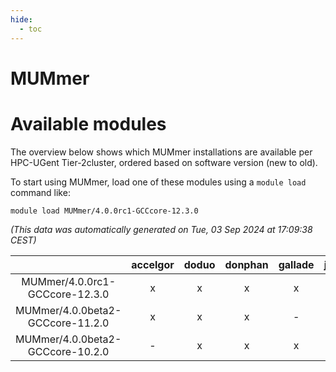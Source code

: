 ```yaml
---
hide:
  - toc
---
```


MUMmer
======

# Available modules


The overview below shows which MUMmer installations are available per HPC-UGent Tier-2cluster, ordered based on software version (new to old).

To start using MUMmer, load one of these modules using a `module load` command like:

```shell
module load MUMmer/4.0.0rc1-GCCcore-12.3.0
```

*(This data was automatically generated on Tue, 03 Sep 2024 at 17:09:38 CEST)*  

| |accelgor|doduo|donphan|gallade|joltik|shinx|skitty|
| :---: | :---: | :---: | :---: | :---: | :---: | :---: | :---: |
|MUMmer/4.0.0rc1-GCCcore-12.3.0|x|x|x|x|x|x|x|
|MUMmer/4.0.0beta2-GCCcore-11.2.0|x|x|x|-|x|-|x|
|MUMmer/4.0.0beta2-GCCcore-10.2.0|-|x|x|x|x|-|x|
